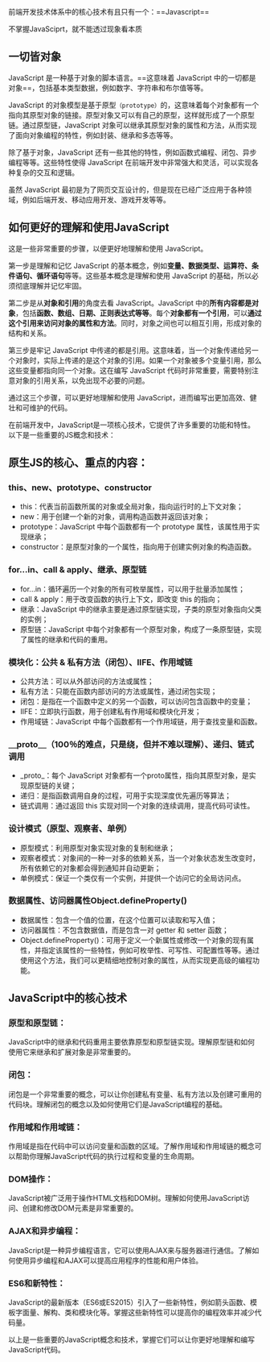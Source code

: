 前端开发技术体系中的核心技术有且只有一个：==Javascript==

不掌握JavaSciprt，就不能透过现象看本质

## 一切皆对象

JavaScript 是一种基于对象的脚本语言。==这意味着 JavaScript 中的一切都是对象==，包括基本类型数据，例如数字、字符串和布尔值等等。

JavaScript 的对象模型是基于原型`（prototype）`的，这意味着每个对象都有一个指向其原型对象的链接。原型对象又可以有自己的原型，这样就形成了一个原型链。通过原型链，JavaScript 对象可以继承其原型对象的属性和方法，从而实现了面向对象编程的特性，例如封装、继承和多态等等。

除了基于对象，JavaScript 还有一些其他的特性，例如函数式编程、闭包、异步编程等等。这些特性使得 JavaScript 在前端开发中非常强大和灵活，可以实现各种复杂的交互和逻辑。

虽然 JavaScript 最初是为了网页交互设计的，但是现在已经广泛应用于各种领域，例如后端开发、移动应用开发、游戏开发等等。

## 如何更好的理解和使用JavaScript

这是一些非常重要的步骤，以便更好地理解和使用 JavaScript。

第一步是理解和记忆 JavaScript 的基本概念，例如**变量、数据类型、运算符、条件语句、循环语句**等等。这些基本概念是理解和使用 JavaScript 的基础，所以必须彻底理解并记忆牢固。

第二步是从**对象和引用**的角度去看 JavaScript。JavaScript 中的**所有内容都是对象**，包括**函数、数组、日期、正则表达式等等**。每个**对象都有一个引用**，可以**通过这个引用来访问对象的属性和方法**。同时，对象之间也可以相互引用，形成对象的结构和关系。

第三步是牢记 JavaScript 中传递的都是引用。这意味着，当一个对象传递给另一个对象时，实际上传递的是这个对象的引用。如果一个对象被多个变量引用，那么这些变量都指向同一个对象。这在编写 JavaScript 代码时非常重要，需要特别注意对象的引用关系，以免出现不必要的问题。

通过这三个步骤，可以更好地理解和使用 JavaScript，进而编写出更加高效、健壮和可维护的代码。

在前端开发中，JavaScript是一项核心技术，它提供了许多重要的功能和特性。以下是一些重要的JS概念和技术：

## 原生JS的核心、重点的内容：

### this、new、prototype、constructor

- this：代表当前函数所属的对象或全局对象，指向运行时的上下文对象；
- new：用于创建一个新的对象，调用构造函数并返回该对象；
- prototype：JavaScript 中每个函数都有一个 prototype 属性，该属性用于实现继承；
- constructor：是原型对象的一个属性，指向用于创建实例对象的构造函数。

### for...in、call & apply、继承、原型链

- for...in：循环遍历一个对象的所有可枚举属性，可以用于批量添加属性；
- call & apply：用于改变函数的执行上下文，即改变 this 的指向；
- 继承：JavaScript 中的继承主要是通过原型链实现，子类的原型对象指向父类的实例；
- 原型链：JavaScript 中每个对象都有一个原型对象，构成了一条原型链，实现了属性的继承和代码的重用。

### 模块化：公共 & 私有方法（闭包）、IIFE、作用域链

- 公共方法：可以从外部访问的方法或属性；
- 私有方法：只能在函数内部访问的方法或属性，通过闭包实现；
- 闭包：是指在一个函数中定义的另一个函数，可以访问包含函数中的变量；
- IIFE：立即执行函数，用于创建私有作用域和模块化开发；
- 作用域链：JavaScript 中每个函数都有一个作用域链，用于查找变量和函数。

### ＿proto＿（100％的难点，只是绕，但并不难以理解）、递归、链式调用

- \_proto\_：每个 JavaScript 对象都有一个proto属性，指向其原型对象，是实现原型链的关键；
- 递归：是指函数调用自身的过程，可用于实现深度优先遍历等算法；
- 链式调用：通过返回 this 实现对同一个对象的连续调用，提高代码可读性。

### 设计模式（原型、观察者、单例）

- 原型模式：利用原型对象实现对象的复制和继承；
- 观察者模式：对象间的一种一对多的依赖关系，当一个对象状态发生改变时，所有依赖它的对象都会得到通知并自动更新；
- 单例模式：保证一个类仅有一个实例，并提供一个访问它的全局访问点。

### 数据属性、访问器属性Object.defineProperty()

- 数据属性：包含一个值的位置，在这个位置可以读取和写入值；
- 访问器属性：不包含数据值，而是包含一对 getter 和 setter 函数；
- Object.defineProperty()：可用于定义一个新属性或修改一个对象的现有属性，并指定该属性的一些特性，例如可枚举性、可写性、可配置性等等。通过使用这个方法，我们可以更精细地控制对象的属性，从而实现更高级的编程功能。

## JavaScript中的核心技术

### 原型和原型链：

JavaScript中的继承和代码重用主要依靠原型和原型链实现。理解原型链和如何使用它来继承和扩展对象是非常重要的。

### 闭包：

闭包是一个非常重要的概念，可以让你创建私有变量、私有方法以及创建可重用的代码块。理解闭包的概念以及如何使用它们是JavaScript编程的基础。

### 作用域和作用域链：

作用域是指在代码中可以访问变量和函数的区域。了解作用域和作用域链的概念可以帮助你理解JavaScript代码的执行过程和变量的生命周期。

### DOM操作：

JavaScript被广泛用于操作HTML文档和DOM树。理解如何使用JavaScript访问、创建和修改DOM元素是非常重要的。

### AJAX和异步编程：

JavaScript是一种异步编程语言，它可以使用AJAX来与服务器进行通信。了解如何使用异步编程和AJAX可以提高应用程序的性能和用户体验。

### ES6和新特性：

JavaScript的最新版本（ES6或ES2015）引入了一些新特性，例如箭头函数、模板字面量、解构、类和模块化等。掌握这些新特性可以提高你的编程效率并减少代码量。

以上是一些重要的JavaScript概念和技术，掌握它们可以让你更好地理解和编写JavaScript代码。